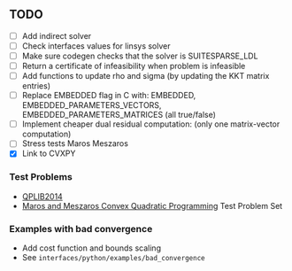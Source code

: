 ## TODO
-   [ ] Add indirect solver
-   [ ] Check interfaces values for linsys solver
-   [ ] Make sure codegen checks that the solver is SUITESPARSE_LDL
-   [ ] Return a certificate of infeasibility when problem is infeasible
-   [ ] Add functions to update rho and sigma (by updating the KKT matrix entries)
-   [ ] Replace EMBEDDED flag in C with:  EMBEDDED, EMBEDDED_PARAMETERS_VECTORS, EMBEDDED_PARAMETERS_MATRICES (all true/false)
-   [ ] Implement cheaper dual residual computation: (only one matrix-vector computation)
-   [ ] Stress tests Maros Meszaros
-   [x] Link to CVXPY

### Test Problems

-   [QPLIB2014](http://www.lamsade.dauphine.fr/QPlib2014/doku.php)
-   [Maros and Meszaros Convex Quadratic Programming](https://github.com/YimingYAN/QP-Test-Problems) Test Problem Set



### Examples with bad convergence
-   Add cost function and bounds scaling
-   See `interfaces/python/examples/bad_convergence`
